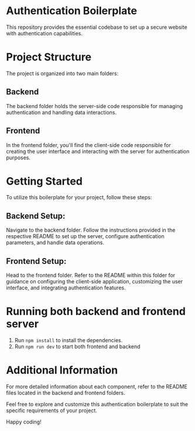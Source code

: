 # Authentication Boilerplate
This repository provides the essential codebase to set up a secure website with authentication capabilities.

# Project Structure
The project is organized into two main folders:

## Backend
The backend folder holds the server-side code responsible for managing authentication and handling data interactions.

## Frontend
In the frontend folder, you'll find the client-side code responsible for creating the user interface and interacting with the server for authentication purposes.

# Getting Started
To utilize this boilerplate for your project, follow these steps:

## Backend Setup:
Navigate to the backend folder.
Follow the instructions provided in the respective README to set up the server, configure authentication parameters, and handle data operations.

## Frontend Setup:
Head to the frontend folder.
Refer to the README within this folder for guidance on configuring the client-side application, customizing the user interface, and integrating authentication features.

# Running both backend and frontend server
1) Run `npm install` to install the dependencies.
2) Run `npm run dev` to start both frontend and backend

# Additional Information
For more detailed information about each component, refer to the README files located in the backend and frontend folders.

Feel free to explore and customize this authentication boilerplate to suit the specific requirements of your project.

Happy coding!